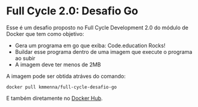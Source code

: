 # Full Cycle 2.0: Desafio Go

Esse é um desafio proposto no Full Cycle Development 2.0 do módulo de Docker que tem como objetivo:

* Gera um programa em go que exiba: Code.education Rocks!
* Buildar esse programa dentro de uma imagem que execute o programa ao subir
* A imagem deve ter menos de 2MB

A imagem pode ser obtida atráves do comando:

```
docker pull kmmenna/full-cycle-desafio-go
```

E também diretamente no [Docker Hub](https://hub.docker.com/r/kmmenna/full-cycle-desafio-go).